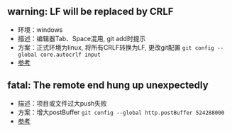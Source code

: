 ## warning: LF will be replaced by CRLF
* 环境：windows
* 描述：编辑器Tab、Space混用, git add时提示
* 方案：正式环境为linux, 将所有CRLF转换为LF, 更改git配置 `git config --global core.autocrlf input`
* [参考](https://www.jianshu.com/p/450cd21b36a4)

## fatal: The remote end hung up unexpectedly
* 描述：项目或文件过大push失败
* 方案：增大postBuffer `git config --global http.postBuffer 524288000`
* [参考](https://stackoverflow.com/questions/6842687/the-remote-end-hung-up-unexpectedly-while-git-cloning)